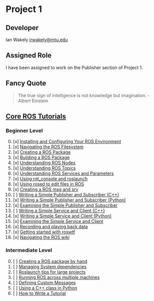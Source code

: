 # Project 1

## Developer
Ian Wakely
irwakely@mtu.edu

## Assigned Role
I have been assigned to work on the Publisher section of Project 1.

## Fancy Quote
> The true sign of intelligence is not knowledge but imagination. - Albert Einstein

## [Core ROS Tutorials](http://wiki.ros.org/ROS/Tutorials)

### Beginner Level

0. [x] [Installing and Configuring Your ROS Environment](./tutorial_1-1)
0. [x] [Navigating the ROS Filesystem](./tutorial_1-2)
0. [x] [Creating a ROS Package](./tutorial_1-3)
0. [x] [Building a ROS Package](./tutorial_1-4)
0. [x] [Understanding ROS Nodes](./tutorial_1-5)
0. [x] [Understanding ROS Topics](./tutorial_1-6)
0. [x] [Understanding ROS Services and Parameters](./tutorial_1-7)
0. [x] [Using rqt_console and roslaunch](./tutorial_1-8)
0. [x] [Using rosed to edit files in ROS](./tutorial_1-9)
0. [x] [Creating a ROS msg and srv](./tutorial_1-10)
0. [ ] [Writing a Simple Publisher and Subscriber (C++)](./tutorial_1-11)
0. [x] [Writing a Simple Publisher and Subscriber (Python)](./tutorial_1-12)
0. [x] [Examining the Simple Publisher and Subscriber](./tutorial_1-13)
0. [ ] [Writing a Simple Service and Client (C++)](./tutorial_1-14)
0. [x] [Writing a Simple Service and Client (Python)](./tutorial_1-15)
0. [x] [Examining the Simple Service and Client](./tutorial_1-16)
0. [x] [Recording and playing back data](./tutorial_1-17)
0. [x] [Getting started with roswtf](./tutorial_1-18)
0. [x] [Navigating the ROS wiki](./tutorial_1-19)

### Intermediate Level

0. [ ] [Creating a ROS package by hand](./tutorial_2-1)
0. [ ] [Managing System dependencies](./tutorial_2-2)
0. [ ] [Roslaunch tips for large projects](./tutorial_2-3)
0. [ ] [Running ROS across multiple machines](./tutorial_2-4)
0. [ ] [Defining Custom Messages](./tutorial_2-5)
0. [ ] [Using a C++ class in Python](./tutorial_2-6)
0. [ ] [How to Write a Tutorial](./tutorial_2-7)
